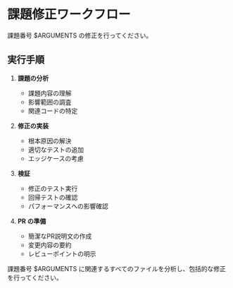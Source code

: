 # 課題修正ワークフロー

課題番号 $ARGUMENTS の修正を行ってください。

## 実行手順

1. **課題の分析**
   - 課題内容の理解
   - 影響範囲の調査
   - 関連コードの特定

2. **修正の実装**
   - 根本原因の解決
   - 適切なテストの追加
   - エッジケースの考慮

3. **検証**
   - 修正のテスト実行
   - 回帰テストの確認
   - パフォーマンスへの影響確認

4. **PR の準備**
   - 簡潔なPR説明文の作成
   - 変更内容の要約
   - レビューポイントの明示

課題番号 $ARGUMENTS に関連するすべてのファイルを分析し、包括的な修正を行ってください。
